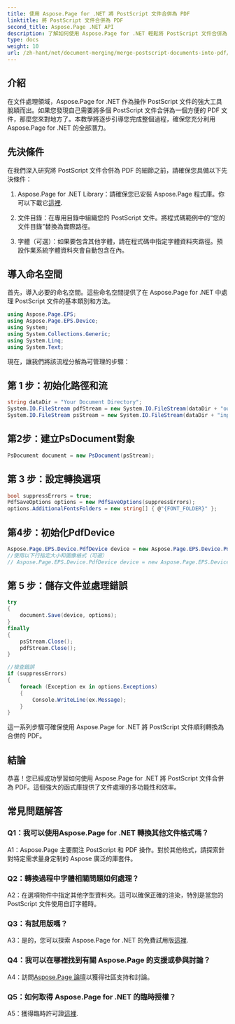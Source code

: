 ```yaml
---
title: 使用 Aspose.Page for .NET 將 PostScript 文件合併為 PDF
linktitle: 將 PostScript 文件合併為 PDF
second_title: Aspose.Page .NET API
description: 了解如何使用 Aspose.Page for .NET 輕鬆將 PostScript 文件合併為 PDF。透過本逐步指南增強您的文件處理能力。
type: docs
weight: 10
url: /zh-hant/net/document-merging/merge-postscript-documents-into-pdf/
---
```

## 介紹

在文件處理領域，Aspose.Page for .NET 作為操作 PostScript 文件的強大工具脫穎而出。如果您發現自己需要將多個 PostScript 文件合併為一個方便的 PDF 文件，那麼您來對地方了。本教學將逐步引導您完成整個過程，確保您充分利用 Aspose.Page for .NET 的全部潛力。

## 先決條件

在我們深入研究將 PostScript 文件合併為 PDF 的細節之前，請確保您具備以下先決條件：

1.  Aspose.Page for .NET Library：請確保您已安裝 Aspose.Page 程式庫。你可以下載它[這裡](https://releases.aspose.com/page/net/).

2. 文件目錄：在專用目錄中組織您的 PostScript 文件。將程式碼範例中的“您的文件目錄”替換為實際路徑。

3. 字體（可選）：如果要包含其他字體，請在程式碼中指定字體資料夾路徑。預設作業系統字體資料夾會自動包含在內。

## 導入命名空間

首先，導入必要的命名空間。這些命名空間提供了在 Aspose.Page for .NET 中處理 PostScript 文件的基本類別和方法。

```csharp
using Aspose.Page.EPS;
using Aspose.Page.EPS.Device;
using System;
using System.Collections.Generic;
using System.Linq;
using System.Text;
```

現在，讓我們將該流程分解為可管理的步驟：

## 第 1 步：初始化路徑和流

```csharp
string dataDir = "Your Document Directory";
System.IO.FileStream pdfStream = new System.IO.FileStream(dataDir + "outputPDF_out.pdf", System.IO.FileMode.Create, System.IO.FileAccess.Write);
System.IO.FileStream psStream = new System.IO.FileStream(dataDir + "input.ps", System.IO.FileMode.Open, System.IO.FileAccess.Read);
```

## 第2步：建立PsDocument對象

```csharp
PsDocument document = new PsDocument(psStream);
```

## 第 3 步：設定轉換選項

```csharp
bool suppressErrors = true;
PdfSaveOptions options = new PdfSaveOptions(suppressErrors);
options.AdditionalFontsFolders = new string[] { @"{FONT_FOLDER}" };
```

## 第4步：初始化PdfDevice

```csharp
Aspose.Page.EPS.Device.PdfDevice device = new Aspose.Page.EPS.Device.PdfDevice(pdfStream);
//使用以下行指定大小和圖像格式（可選）
// Aspose.Page.EPS.Device.PdfDevice device = new Aspose.Page.EPS.Device.PdfDevice(pdfStream, new System.Drawing.Size(595, 842));
```

## 第 5 步：儲存文件並處理錯誤

```csharp
try
{
    document.Save(device, options);
}
finally
{
    psStream.Close();
    pdfStream.Close();
}

//檢查錯誤
if (suppressErrors)
{
    foreach (Exception ex in options.Exceptions)
    {
        Console.WriteLine(ex.Message);
    }
}
```

這一系列步驟可確保使用 Aspose.Page for .NET 將 PostScript 文件順利轉換為合併的 PDF。

## 結論

恭喜！您已經成功學習如何使用 Aspose.Page for .NET 將 PostScript 文件合併為 PDF。這個強大的函式庫提供了文件處理的多功能性和效率。

## 常見問題解答

### Q1：我可以使用Aspose.Page for .NET 轉換其他文件格式嗎？

A1：Aspose.Page 主要關注 PostScript 和 PDF 操作。對於其他格式，請探索針對特定需求量身定制的 Aspose 廣泛的庫套件。

### Q2：轉換過程中字體相關問題如何處理？

A2：在選項物件中指定其他字型資料夾。這可以確保正確的渲染，特別是當您的 PostScript 文件使用自訂字體時。

### Q3：有試用版嗎？

 A3：是的，您可以探索 Aspose.Page for .NET 的免費試用版[這裡](https://releases.aspose.com/).

### Q4：我可以在哪裡找到有關 Aspose.Page 的支援或參與討論？

 A4：訪問[Aspose.Page 論壇](https://forum.aspose.com/c/page/39)以獲得社區支持和討論。

### Q5：如何取得 Aspose.Page for .NET 的臨時授權？

 A5：獲得臨時許可證[這裡](https://purchase.aspose.com/temporary-license/).